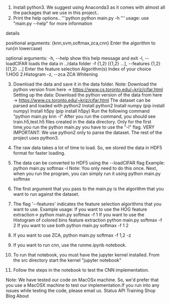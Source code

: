 1.  Install python3. We suggest using Anaconda3 as it comes with almost all the packages that we use in this project..
2.  Print the help options..
'''python
python main.py -h
'''
usage: use "main.py --help" for more information

details

positional arguments:
  {knn,svm,softmax,zca,cnn}
                        Enter the algorithm to run(in lowercase)

optional arguments:
  -h, --help            show this help message and exit
  -l, --loadCIFAR       loads the data in ../data folder
  -f {1,2} [{1,2} ...], --features {1,2} [{1,2} ...]
                        Enter the feature selection Algorithm(s) Index of your choice
                        1.HOG
                        2.Histogram
  -z, --zca             ZCA Whitening

 3. Download the data and save it in the data folder.
 	Note: Download the python version from here -> https://www.cs.toronto.edu/~kriz/cifar.html
 	Setting up the data:
	Download the python version of the data from here -> https://www.cs.toronto.edu/~kriz/cifar.html
	The dataset can be parsed and loaded with python2
	Install python2
	Install numpy (pip install numpy)
	Install h5py (pip install h5py)
	Run the following command
	"python main.py knn -l"
	After you run the command, you should see train.h5,test.h5 files created in the data directory.
	Only for the first time,you run the python main.py you have to use the "-l" flag. 
	VERY IMPORTANT: We use python2 only to parse the dataset. The rest of the project uses python3.

 4. The raw data takes a lot of time to load. So, we stored the data in HDF5 format for faster loading.
 5. The data can be converted to HDF5 using the --loadCIFAR flag
 	Example: python main.py softmax -l
 	Note: You only need to do this once. Next, when you run the program, you can simply run it using python main.py softmax
 6. The first argument that you pass to the main.py is the algorithm that you want to run against the dataset.
 7. The flag '--features' indicates the feature selection algorithms that you want to use.
 	Example usage: If you want to use the HOG feature extraction->
 				   python main.py softmax -f 1 
 				   If you want to use the Histogram of colored bins feature extraction
 				   python main.py softmax -f 2
 				   If you want to use both
 				   python main.py softmax -f 1 2
 8. If you want to use ZCA,
 					python main.py softmax -f 1,2 -z
 9. If you want to run cnn, use the runme.ipynb notebook.
 10. To run that notebook, you must have the jupyter kernel installed.
 	 From the src directory start the kernel "jupyter notebook"
 11. Follow the steps in the notebook to test the CNN implementation.


 Note: We have tested our code on MacOSx machine. So, we'd prefer that you use a MacOSX machine to test our implementation.If you run into any issues while testing the code, please email us.
Status API Training Shop Blog About
